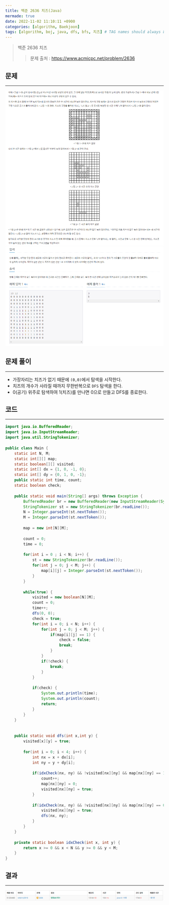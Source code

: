 ```yaml
---
title: 백준 2636 치즈(Java)
mermade: true
date: 2022-11-02 11:10:11 +0900
categories: [algorithm, Baekjoon]
tags: [algorithm, boj, java, dfs, bfs, 치즈] # TAG names should always be lowercase
---
```

>백준 2636 치즈
>> 문제 출처 : <https://www.acmicpc.net/problem/2636>


## 문제
---
![백준](/assets/img/BOJ/2636.PNG)
![백준](/assets/img/BOJ/2636_2.PNG)

## 문제 풀이
---
- 가장자리는 치즈가 없기 때문에 ```(0,0)```에서 탐색을 시작한다.
- 치즈의 개수가 사라질 때까지 무한반복으로 ```DFS``` 탐색을 한다.
- 0(공기) 위주로 탐색하여 1(치즈)를 만나면 0으로 만들고 DFS를 종료한다.

## 코드
---
```java
import java.io.BufferedReader;
import java.io.InputStreamReader;
import java.util.StringTokenizer;

public class Main {
	static int N, M;
	static int[][] map;
	static boolean[][] visited;
	static int[] dx = {1, 0, -1, 0};
	static int[] dy = {0, 1, 0, -1};
	public static int time, count;
	static boolean check;
	
	public static void main(String[] args) throws Exception {
		BufferedReader br = new BufferedReader(new InputStreamReader(System.in));
		StringTokenizer st = new StringTokenizer(br.readLine());
		N = Integer.parseInt(st.nextToken());	
		M = Integer.parseInt(st.nextToken());	
		
		map = new int[N][M];
		
		count = 0;
		time = 0;
		
		for(int i = 0 ; i < N; i++) {
			st = new StringTokenizer(br.readLine());
			for(int j = 0; j < M; j++) {
				map[i][j] = Integer.parseInt(st.nextToken());
			}
		}
				
		while(true) {
			visited = new boolean[N][M];
			count = 0;
			time++;
			dfs(0, 0);
			check = true;
			for(int i = 0; i < N; i++) {
				for(int j = 0; j < M; j++) {
					if(map[i][j] == 1) {
						check = false;
						break;
					}
				}
				if(!check) {
					break;
				}
			}
			
			if(check) {
				System.out.println(time);
				System.out.println(count);
				return;		
			}	
		}
	}

	
	public static void dfs(int x,int y) {
		visited[x][y] = true;
		
		for(int i = 0; i < 4; i++) {
			int nx = x + dx[i];
			int ny = y + dy[i];
			
			if(idxCheck(nx, ny) && !visited[nx][ny] && map[nx][ny] == 1) {
				count++;
				map[nx][ny] = 0;
				visited[nx][ny] = true;
			}
			
			if(idxCheck(nx, ny) && !visited[nx][ny] && map[nx][ny] == 0) {
				visited[nx][ny] = true;
				dfs(nx, ny);
			}
		}
	}
	
	private static boolean idxCheck(int x, int y) {
        return x >= 0 && x < N && y >= 0 && y < M;
    } 
}
```

## 결과
---
![백준](/assets/img/BOJ/2636_result.PNG)